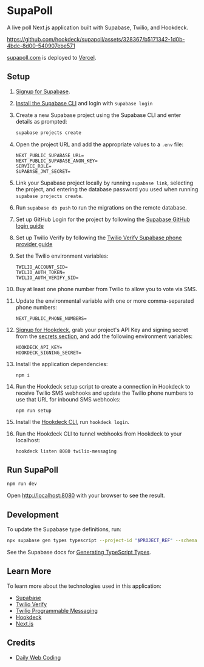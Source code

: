 # SupaPoll

A live poll Next.js application built with Supabase, Twilio, and Hookdeck.

https://github.com/hookdeck/supapoll/assets/328367/b5171342-1d0b-4bdc-8d00-540907ebe571

[supapoll.com](https://supapoll.com) is deployed to [Vercel](https://vercel.com).

## Setup

1. [Signup for Supabase](https://supabase.com/dashboard/sign-up).
2. [Install the Supabase CLI](https://supabase.com/docs/guides/cli/getting-started) and login with `supabase login`
3. Create a new Supabase project using the Supabase CLI and enter details as prompted:
   ```bash
   supabase projects create
   ```
4. Open the project URL and add the appropriate values to a `.env` file:

   ```
   NEXT_PUBLIC_SUPABASE_URL=
   NEXT_PUBLIC_SUPABASE_ANON_KEY=
   SERVICE_ROLE=
   SUPABASE_JWT_SECRET=
   ```

5. Link your Supabase project locally by running `supabase link`, selecting the project, and entering the database password you used when running `supabase projects create`.
6. Run `supabase db push` to run the migrations on the remote database.
7. Set up GitHub Login for the project by following the [Supabase GitHub login guide](https://supabase.com/docs/guides/auth/social-login/auth-github)
8. Set up Twilio Verify by following the [Twilio Verify Supabase phone provider guide](https://supabase.com/docs/guides/auth/phone-login/twilio#twilio-verify)
9. Set the Twilio environment variables:
   ```
   TWILIO_ACCOUNT_SID=
   TWILIO_AUTH_TOKEN=
   TWILIO_AUTH_VERIFY_SID=
   ```
10. Buy at least one phone number from Twilio to allow you to vote via SMS.
11. Update the environmental variable with one or more comma-separated phone numbers:
    ```
    NEXT_PUBLIC_PHONE_NUMBERS=
    ```
12. [Signup for Hookdeck](https://dashboard.hookdeck.com/signup?ref=github-supapoll), grab your project's API Key and signing secret from the [secrets section](https://dashboard.hookdeck.com/settings/project/secrets?ref=github-supapoll), and add the following environment variables:
    ```
    HOOKDECK_API_KEY=
    HOOKDECK_SIGNING_SECRET=
    ```
13. Install the application dependencies:
    ```
    npm i
    ```
14. Run the Hookdeck setup script to create a connection in Hookdeck to receive Twilio SMS webhooks and update the Twilio phone numbers to use that URL for inbound SMS webhooks:
    ```
    npm run setup
    ```
15. Install the [Hookdeck CLI](https://github.com/hookdeck/hookdeck-cli), run `hookdeck login`.
16. Run the Hookdeck CLI to tunnel webhooks from Hookdeck to your localhost:
    ```
    hookdeck listen 8080 twilio-messaging
    ```

## Run SupaPoll

```bash
npm run dev
```

Open [http://localhost:8080](http://localhost:8080) with your browser to see the result.

## Development

To update the Supabase type definitions, run:

```bash
npx supabase gen types typescript --project-id "$PROJECT_REF" --schema public > lib/types/supabase.ts
```

See the Supabase docs for [Generating TypeScript Types](https://supabase.com/docs/guides/api/rest/generating-types).

## Learn More

To learn more about the technologies used in this application:

- [Supabase](https://supabase.com?ref=github-supapoll)
- [Twilio Verify](https://www.twilio.com/docs/verify?ref=github-supapoll)
- [Twilio Programmable Messaging](https://www.twilio.com/docs/messaging?ref=github-supapoll)
- [Hookdeck](https://hookdeck.com?ref=github-supapoll)
- [Next.js](https://nextjs.org?ref=github-supapoll)

## Credits

- [Daily Web Coding](https://www.patreon.com/dailywebcoding)
